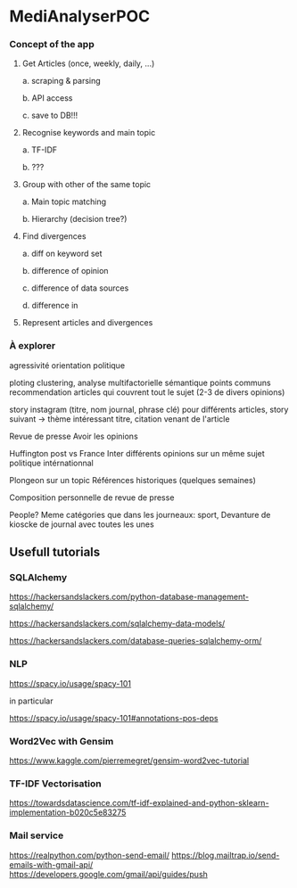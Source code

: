 # MediAnalyserPOC

### Concept of the app

1. Get Articles (once, weekly, daily, ...)

    a. scraping & parsing

    b. API access

    c. save to DB!!!

2. Recognise keywords and main topic

    a. TF-IDF

    b. ???

3. Group with other of the same topic

    a. Main topic matching

    b. Hierarchy (decision tree?)

4. Find divergences

    a. diff on keyword set

    b. difference of opinion

    c. difference of data sources

    d. difference in

5. Represent articles and divergences

### À explorer

agressivité
orientation politique

ploting
clustering, analyse multifactorielle sémantique points communs
recommendation articles qui couvrent tout le sujet (2-3 de divers opinions)

story instagram (titre, nom journal, phrase clé) pour différents articles, story suivant -> thème intéressant
titre, citation venant de l'article

Revue de presse
Avoir les opinions

Huffington post vs France Inter
différents opinions sur un même sujet politique intérnationnal

Plongeon sur un topic
Références historiques (quelques semaines)

Composition personnelle de revue de presse

People? Meme catégories que dans les journeaux: sport,
Devanture de kioscke de journal avec toutes les unes

## Usefull tutorials

### SQLAlchemy

https://hackersandslackers.com/python-database-management-sqlalchemy/

https://hackersandslackers.com/sqlalchemy-data-models/

https://hackersandslackers.com/database-queries-sqlalchemy-orm/

### NLP

https://spacy.io/usage/spacy-101

in particular

https://spacy.io/usage/spacy-101#annotations-pos-deps

### Word2Vec with Gensim

https://www.kaggle.com/pierremegret/gensim-word2vec-tutorial

### TF-IDF Vectorisation

https://towardsdatascience.com/tf-idf-explained-and-python-sklearn-implementation-b020c5e83275

### Mail service

https://realpython.com/python-send-email/
https://blog.mailtrap.io/send-emails-with-gmail-api/
https://developers.google.com/gmail/api/guides/push
